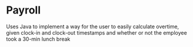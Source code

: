 # Payroll
Uses Java to implement a way for the user to easily calculate overtime, given clock-in and clock-out timestamps and whether or not the employee took a 30-min lunch break
